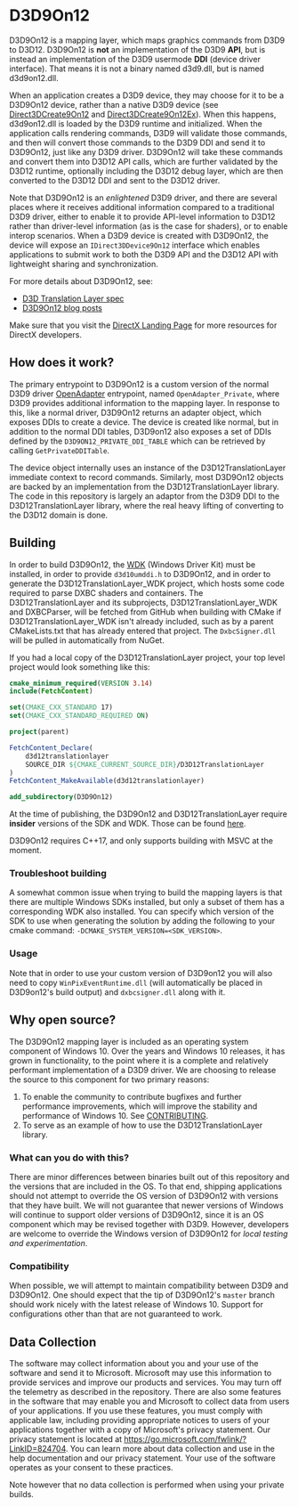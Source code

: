 # D3D9On12

D3D9On12 is a mapping layer, which maps graphics commands from D3D9 to D3D12. D3D9On12 is **not** an implementation of the D3D9 **API**, but is instead an implementation of the D3D9 usermode **DDI** (device driver interface). That means it is not a binary named d3d9.dll, but is named d3d9on12.dll.

When an application creates a D3D9 device, they may choose for it to be a D3D9On12 device, rather than a native D3D9 device (see [Direct3DCreate9On12](https://github.com/microsoft/DirectX-Specs/blob/master/d3d/TranslationLayerResourceInterop.md#function-direct3dcreate9on12) and [Direct3DCreate9On12Ex](https://github.com/microsoft/DirectX-Specs/blob/master/d3d/TranslationLayerResourceInterop.md#function-direct3dcreate9on12ex)). When this happens, d3d9on12.dll is loaded by the D3D9 runtime and initialized. When the application calls rendering commands, D3D9 will validate those commands, and then will convert those commands to the D3D9 DDI and send it to D3D9On12, just like any D3D9 driver. D3D9On12 will take these commands and convert them into D3D12 API calls, which are further validated by the D3D12 runtime, optionally including the D3D12 debug layer, which are then converted to the D3D12 DDI and sent to the D3D12 driver.

Note that D3D9On12 is an *enlightened* D3D9 driver, and there are several places where it receives additional information compared to a traditional D3D9 driver, either to enable it to provide API-level information to D3D12 rather than driver-level information (as is the case for shaders), or to enable interop scenarios. When a D3D9 device is created with D3D9On12, the device will expose an `IDirect3DDevice9On12` interface which enables applications to submit work to both the D3D9 API and the D3D12 API with lightweight sharing and synchronization.

For more details about D3D9On12, see:
* [D3D Translation Layer spec](https://github.com/microsoft/DirectX-Specs/blob/master/d3d/TranslationLayerResourceInterop.md)
* [D3D9On12 blog posts](https://devblogs.microsoft.com/directx/coming-to-directx-12-d3d9on12-and-d3d11on12-resource-interop-apis/)

Make sure that you visit the [DirectX Landing Page](https://devblogs.microsoft.com/directx/landing-page/) for more resources for DirectX developers.

## How does it work?

The primary entrypoint to D3D9On12 is a custom version of the normal D3D9 driver [OpenAdapter](https://docs.microsoft.com/en-us/windows-hardware/drivers/ddi/d3dumddi/nc-d3dumddi-pfnd3dddi_openadapter) entrypoint, named `OpenAdapter_Private`, where D3D9 provides additional information to the mapping layer. In response to this, like a normal driver, D3D9On12 returns an adapter object, which exposes DDIs to create a device. The device is created like normal, but in addition to the normal DDI tables, D3D9on12 also exposes a set of DDIs defined by the `D3D9ON12_PRIVATE_DDI_TABLE` which can be retrieved by calling `GetPrivateDDITable`.

The device object internally uses an instance of the D3D12TranslationLayer immediate context to record commands. Similarly, most D3D9On12 objects are backed by an implementation from the D3D12TranslationLayer library. The code in this repository is largely an adaptor from the D3D9 DDI to the D3D12TranslationLayer library, where the real heavy lifting of converting to the D3D12 domain is done.

## Building

In order to build D3D9On12, the [WDK](https://docs.microsoft.com/en-us/windows-hardware/drivers/download-the-wdk) (Windows Driver Kit) must be installed, in order to provide `d3d10umddi.h` to D3D9On12, and in order to generate the D3D12TranslationLayer_WDK project, which hosts some code required to parse DXBC shaders and containers. The D3D12TranslationLayer and its subprojects, D3D12TranslationLayer_WDK and DXBCParser, will be fetched from GitHub when building with CMake if D3D12TranslationLayer_WDK isn't already included, such as by a parent CMakeLists.txt that has already entered that project. The `DxbcSigner.dll` will be pulled in automatically from NuGet.

If you had a local copy of the D3D12TranslationLayer project, your top level project would look something like this:

```CMake
cmake_minimum_required(VERSION 3.14)
include(FetchContent)

set(CMAKE_CXX_STANDARD 17)
set(CMAKE_CXX_STANDARD_REQUIRED ON)

project(parent)

FetchContent_Declare(
    d3d12translationlayer
    SOURCE_DIR ${CMAKE_CURRENT_SOURCE_DIR}/D3D12TranslationLayer
)
FetchContent_MakeAvailable(d3d12translationlayer)

add_subdirectory(D3D9On12)
```

At the time of publishing, the D3D9On12 and D3D12TranslationLayer require **insider** versions of the SDK and WDK. Those can be found [here](https://www.microsoft.com/en-us/software-download/windowsinsiderpreviewWDK).

D3D9On12 requires C++17, and only supports building with MSVC at the moment.

### Troubleshoot building
A somewhat common issue when trying to build the mapping layers is that there are multiple Windows SDKs installed, but only a subset of them has a corresponding WDK also installed. You can specify which version of the SDK to use when generating the solution by adding the following to your cmake command: `-DCMAKE_SYSTEM_VERSION=<SDK_VERSION>`.

### Usage
Note that in order to use your custom version of D3D9on12 you will also need to copy `WinPixEventRuntime.dll` (will automatically be placed in D3D9on12's build output) and `dxbcsigner.dll` along with it.

## Why open source?

The D3D9On12 mapping layer is included as an operating system component of Windows 10. Over the years and Windows 10 releases, it has grown in functionality, to the point where it is a complete and relatively performant implementation of a D3D9 driver. We are choosing to release the source to this component for two primary reasons:
1. To enable the community to contribute bugfixes and further performance improvements, which will improve the stability and performance of Windows 10. See [CONTRIBUTING](CONTRIBUTING.md).
2. To serve as an example of how to use the D3D12TranslationLayer library.

### What can you do with this?

There are minor differences between binaries built out of this repository and the versions that are included in the OS. To that end, shipping applications should not attempt to override the OS version of D3D9On12 with versions that they have built. We will not guarantee that newer versions of Windows will continue to support older versions of D3D9On12, since it is an OS component which may be revised together with D3D9. However, developers are welcome to override the Windows version of D3D9On12 for *local testing and experimentation*.

### Compatibility

When possible, we will attempt to maintain compatibility between D3D9 and D3D9On12. One should expect that the tip of D3D9On12's `master` branch should work nicely with the latest release of Windows 10. Support for configurations other than that are not guaranteed to work.

## Data Collection

The software may collect information about you and your use of the software and send it to Microsoft. Microsoft may use this information to provide services and improve our products and services. You may turn off the telemetry as described in the repository. There are also some features in the software that may enable you and Microsoft to collect data from users of your applications. If you use these features, you must comply with applicable law, including providing appropriate notices to users of your applications together with a copy of Microsoft's privacy statement. Our privacy statement is located at https://go.microsoft.com/fwlink/?LinkID=824704. You can learn more about data collection and use in the help documentation and our privacy statement. Your use of the software operates as your consent to these practices.

Note however that no data collection is performed when using your private builds.
